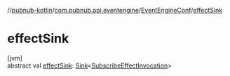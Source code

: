 //[pubnub-kotlin](../../../index.md)/[com.pubnub.api.eventengine](../index.md)/[EventEngineConf](index.md)/[effectSink](effect-sink.md)

# effectSink

[jvm]\
abstract val [effectSink](effect-sink.md): [Sink](../-sink/index.md)&lt;[SubscribeEffectInvocation](../../com.pubnub.api.subscribe.eventengine.effect/-subscribe-effect-invocation/index.md)&gt;
